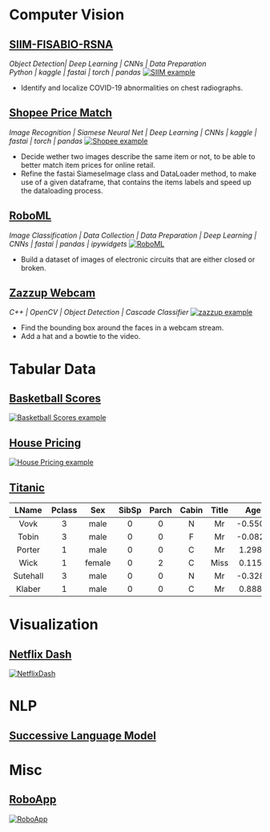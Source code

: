 # Computer Vision

## [SIIM-FISABIO-RSNA](https://github.com/Ben-Karr/SIIM-FISABIO-RSNA)
_Object Detection| Deep Learning | CNNs | Data Preparation_
<br>
_Python | kaggle | fastai | torch | pandas_
[![SIIM example](assets/SIIM_example.png)](https://github.com/Ben-Karr/SIIM-FISABIO-RSNA)
* Identify and localize COVID-19 abnormalities on chest radiographs.

## [Shopee Price Match](https://github.com/Ben-Karr/Shopee-PriceMatch)
_Image Recognition | Siamese Neural Net | Deep Learning | CNNs | kaggle | fastai | torch | pandas_
[![Shopee example](assets/shopee_example.png)](https://github.com/Ben-Karr/Shopee-PriceMatch)
* Decide wether two images describe the same item or not, to be able to better match item prices for online retail.
* Refine the fastai SiameseImage class and DataLoader method, to make use of a given dataframe, that contains the items labels and speed up the dataloading process.

## [RoboML](https://github.com/Ben-Karr/RoboML)
_Image Classification | Data Collection | Data Preparation | Deep Learning | CNNs | fastai | pandas | ipywidgets_
[![RoboML](assets/RoboML_example.JPG)](https://github.com/Ben-Karr/RoboML)
* Build a dataset of images of electronic circuits that are either closed or broken.

## [Zazzup Webcam](https://github.com/Ben-Karr/zazzup-webcam-opencv)
_C++ | OpenCV | Object Detection | Cascade Classifier_
[![zazzup example](assets/zazzup_example.png)](https://github.com/Ben-Karr/zazzup-webcam-opencv)
* Find the bounding box around the faces in a webcam stream.
* Add a hat and a bowtie to the video.

# Tabular Data

## [Basketball Scores](https://github.com/Ben-Karr/BasketballScores)
[![Basketball Scores example](assets/BasketballScores_example.png)](https://github.com/Ben-Karr/BasketballScores)

## [House Pricing](https://github.com/Ben-Karr/HousePricing)
[![House Pricing example](assets/HousePricing_example.png)](https://github.com/Ben-Karr/HousePricing)

## [Titanic](https://github.com/Ben-Karr/Titanic/)

|LName|Pclass|Sex|SibSp|Parch|Cabin|Title|Age|Fare|target|
|:---:|:---:|:---:|:---:|:---:|:---:|:---:|:---:|:---:|:---:|
|Vovk|3|male|0|0|N|Mr|-0.5500|-0.4892|0|
|Tobin|3|male|0|0|F|Mr|-0.0827|-0.4921|0|
|Porter|1|male|0|0|C|Mr|1.2989|0.3984|0|
|Wick|1|female|0|2|C|Miss|0.1156|2.6696|1|
|Sutehall|3|male|0|0|N|Mr|-0.3281|-0.5062|0|
|Klaber|1|male|0|0|C|Mr|0.8885|-0.1138|0|

# Visualization

## [Netflix Dash](https://github.com/Ben-Karr/NetflixDash)
[![NetflixDash](assets/NetflixDash_example.png)](https://netflix-viz.herokuapp.com/)

# NLP

## [Successive Language Model](https://github.com/Ben-Karr/LanguageModel-successive)

# Misc

## [RoboApp](https://github.com/Ben-Karr/RoboApp)
[![RoboApp](assets/RoboApp_example.png)](https://robocircuit.herokuapp.com/)
